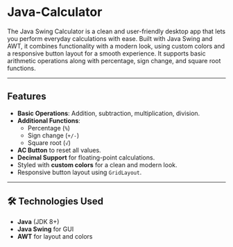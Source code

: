 # Java-Calculator
The Java Swing Calculator is a clean and user-friendly desktop app that lets you perform everyday calculations with ease. Built with Java Swing and AWT, it combines functionality with a modern look, using custom colors and a responsive button layout for a smooth experience.
It supports basic arithmetic operations along with percentage, sign change, and square root functions.

---

##  Features
- **Basic Operations**: Addition, subtraction, multiplication, division.
- **Additional Functions**:
  - Percentage (`%`)
  - Sign change (`+/-`)
  - Square root (`√`)
- **AC Button** to reset all values.
- **Decimal Support** for floating-point calculations.
- Styled with **custom colors** for a clean and modern look.
- Responsive button layout using `GridLayout`.

---

## 🛠️ Technologies Used
- **Java** (JDK 8+)
- **Java Swing** for GUI
- **AWT** for layout and colors
